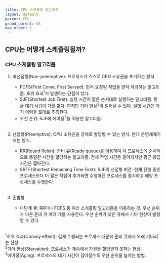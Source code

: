 ```yaml
---
title: CPU 스케쥴링 알고리즘
layout: default
parent: CPU
grand_parent: OS
nav_order: 2
---
```


## CPU는 어떻게 스케쥴링될까?
### CPU 스케쥴링 알고리즘
1. 비선점형(Non-preemptive): 프로세스가 스스로 CPU 소유권을 포기하는 방식.<br/>
    - FCFS(First Come, First Served): 먼저 요청된 작업을 먼저 처리하는 알고리즘. 호위 효과<sup>1</sup>가 발생하는 단점이 있다.<br/>
    - SJF(Shortest Job First): 실행 시간이 짧은 순서대로 실행하는 알고리즘. 평균 대기 시간이 가장 짧다. 하지만 기아 현상<sup>2</sup>이 일어날 수 있다. 실행 시간은 과거 이력을 토대로 추측한다.<br/>
    - 우선 순위: SJF에 에이징<sup>3</sup>을 적용한 알고리즘.<br/>
    <br/>

2. 선점형(Preemptive): CPU 소유권을 강제로 할당할 수 있는 방식. 현대 운영체제가 쓰는 방식.
    - RR(Round Robin): 준비 큐(Ready queue)를 이용하여 각 프로세스에 순차적으로 동일한 시간을 할당하는 알고리즘. 전체 작업 시간은 길어지지만 평균 응답 시간은 짧아진다.<br/>
    - SRTF(Shortest Remaining Time First): SJF의 선점형 버전. 현재 진행 중인 프로세스보다 더 짧은 작업이 추가되면 수행하던 프로세스를 중지하고 해당 프로세스를 수행한다.<br/>
    <br/>

3. 혼합형
    - 다단계 큐: RR이나 FCFS 등 여러 스케줄링 알고리즘을 이용하는 것. 우선 순위가 다른 준비 큐 여러 개를 사용한다. 우선 순위가 낮은 큐에서 기아 현상이 발생할 수 있다.<br/>
    <br/>

<sup>1</sup>호위 효과(Convoy effect): 길게 수행되는 프로세스 때문에 준비 큐에서 오래 기다리는 현상.<br/>
<sup>2</sup>기아 현상(Starvation): 프로세스가 계속해서 자원을 할당받지 못하는 현상.<br/>
<sup>3</sup>에이징(Aging): 프로세스의 대기 시간이 길어질수록 우선 순위를 높이는 방법.<br/>